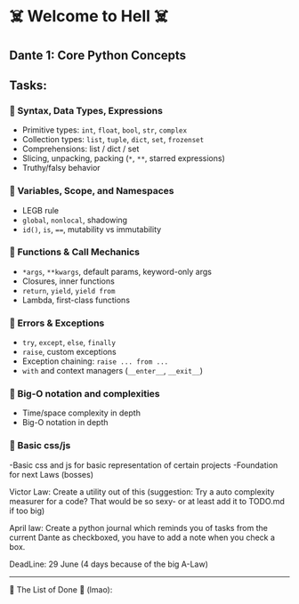 # ☠️ Welcome to Hell ☠️
## Dante 1: Core Python Concepts

## Tasks:

### 🔹 Syntax, Data Types, Expressions

* Primitive types: `int`, `float`, `bool`, `str`, `complex`
* Collection types: `list`, `tuple`, `dict`, `set`, `frozenset`
* Comprehensions: list / dict / set
* Slicing, unpacking, packing (`*`, `**`, starred expressions)
* Truthy/falsy behavior

### 🔹 Variables, Scope, and Namespaces

* LEGB rule
* `global`, `nonlocal`, shadowing
* `id()`, `is`, `==`, mutability vs immutability

### 🔹 Functions & Call Mechanics

* `*args`, `**kwargs`, default params, keyword-only args
* Closures, inner functions
* `return`, `yield`, `yield from`
* Lambda, first-class functions

### 🔹 Errors & Exceptions

* `try`, `except`, `else`, `finally`
* `raise`, custom exceptions
* Exception chaining: `raise ... from ...`
* `with` and context managers (`__enter__`, `__exit__`)

### 🔹 Big-O notation and complexities

* Time/space complexity in depth
* Big-O notation in depth

### 🔹 Basic css/js

-Basic css and js for basic representation of certain projects
-Foundation for next Laws (bosses)

Victor Law: Create a utility out of this (suggestion: Try a auto complexity measurer for a code? That would be so sexy- or at least add it to TODO.md if too big)

April law: Create a python journal which reminds you of tasks from the current Dante as checkboxed, you have to add a note when you check a box.

DeadLine: 29 June (4 days because of the big A-Law)

---

👹 The List of Done 👹 (lmao):

